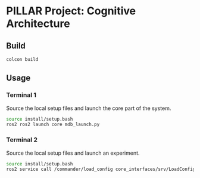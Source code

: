 # PILLAR Project: Cognitive Architecture

## Build
```bash
colcon build
```

## Usage

### Terminal 1

Source the local setup files and launch the core part of the system.

```bash
source install/setup.bash
ros2 ros2 launch core mdb_launch.py 
```

### Terminal 2

Source the local setup files and launch an experiment.

```bash
source install/setup.bash
ros2 service call /commander/load_config core_interfaces/srv/LoadConfig "{file: '/path/to/experiment.yaml'}"
```